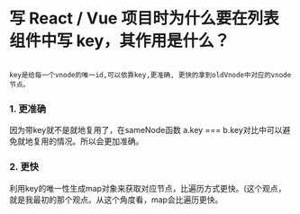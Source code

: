 # 写 React / Vue 项目时为什么要在列表组件中写 key，其作用是什么？

<code>
key是给每一个vnode的唯一id,可以依靠key,更准确, 更快的拿到oldVnode中对应的vnode节点。
</code>

### 1. 更准确
因为带key就不是就地复用了，在sameNode函数 a.key === b.key对比中可以避免就地复用的情况。所以会更加准确。

### 2. 更快
利用key的唯一性生成map对象来获取对应节点，比遍历方式更快。(这个观点，就是我最初的那个观点。从这个角度看，map会比遍历更快。